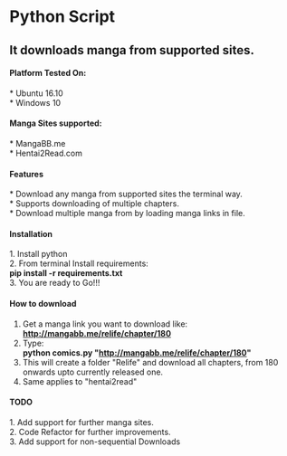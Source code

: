 <h1>Python Script</h1>
<h2> It downloads manga from supported sites. </h2>
 
<h4> Platform Tested On:</h4>
* Ubuntu 16.10 <br>
* Windows 10

<h4> Manga Sites supported: </h4>
* MangaBB.me  <br>
* Hentai2Read.com 
 
<h4> Features </h4> 
 * Download any manga from supported sites the terminal 
way.<br>
 * Supports downloading of multiple chapters. <br>
 * Download multiple manga from by loading manga links in 
file. 

<h4>Installation</h4> 
1. Install python <br>
2. From terminal Install requirements: <br>
    <b>pip install -r requirements.txt</b><br>
3. You are ready to Go!!! <br>
 
<h4>How to download </h4>
 
1. Get a manga link you want to download like:<br> 
    <b>http://mangabb.me/relife/chapter/180</b> <br>
2. Type: <br>
    <b>python comics.py "http://mangabb.me/relife/chapter/180" </b><br>
3. This will create a folder "Relife" and download all chapters, from 180 onwards upto currently released one. <br>
4. Same applies to "hentai2read" <br>

<h4>TODO</h4>
1. Add support for further manga sites. <br>
2. Code Refactor for further improvements. <br>
3. Add support for non-sequential Downloads <br>